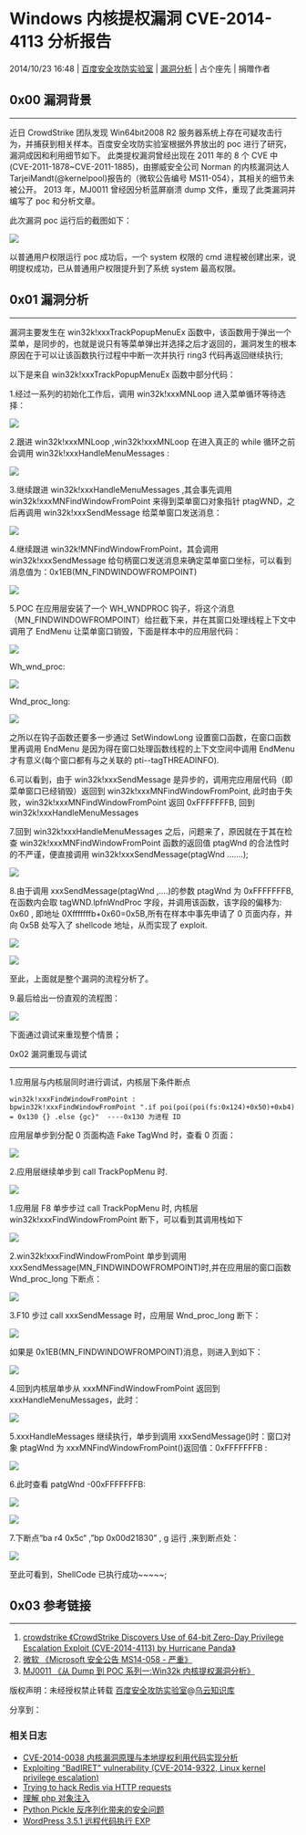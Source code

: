 # Windows 内核提权漏洞 CVE-2014-4113 分析报告

2014/10/23 16:48 | [百度安全攻防实验室](http://drops.wooyun.org/author/百度安全攻防实验室 "由 百度安全攻防实验室 发布") | [漏洞分析](http://drops.wooyun.org/category/papers "查看 漏洞分析 中的全部文章") | 占个座先 | 捐赠作者

## 0x00 漏洞背景

* * *

近日 CrowdStrike 团队发现 Win64bit2008 R2 服务器系统上存在可疑攻击行为，并捕获到相关样本。百度安全攻防实验室根据外界放出的 poc 进行了研究，漏洞成因和利用细节如下。 此类提权漏洞曾经出现在 2011 年的 8 个 CVE 中(CVE-2011-1878~CVE-2011-1885)，由挪威安全公司 Norman 的内核漏洞达人 TarjeiMandt(@kernelpool)报告的（微软公告编号 MS11-054），其相关的细节未被公开。 2013 年，MJ0011 曾经因分析蓝屏崩溃 dump 文件，重现了此类漏洞并编写了 poc 和分析文章。

此次漏洞 poc 运行后的截图如下：

![](img/img1_u166_png.jpg)

以普通用户权限运行 poc 成功后，一个 system 权限的 cmd 进程被创建出来，说明提权成功，已从普通用户权限提升到了系统 system 最高权限。

## 0x01 漏洞分析

* * *

漏洞主要发生在 win32k!xxxTrackPopupMenuEx 函数中，该函数用于弹出一个菜单，是同步的，也就是说只有等菜单弹出并选择之后才返回的，漏洞发生的根本原因在于可以让该函数执行过程中中断一次并执行 ring3 代码再返回继续执行;

以下是来自 win32k!xxxTrackPopupMenuEx 函数中部分代码：

1.经过一系列的初始化工作后，调用 win32k!xxxMNLoop 进入菜单循环等待选择：

![](img/img2_u6_png.jpg)

2.跟进 win32k!xxxMNLoop ,win32k!xxxMNLoop 在进入真正的 while 循环之前会调用 win32k!xxxHandleMenuMessages :

![](img/img3_u109_png.jpg)

3.继续跟进 win32k!xxxHandleMenuMessages ,其会事先调用 win32k!xxxMNFindWindowFromPoint 来得到菜单窗口对象指针 ptagWND，之后再调用 win32k!xxxSendMessage 给菜单窗口发送消息：

![](img/img4_u16_png.jpg)

4.继续跟进 win32k!MNFindWindowFromPoint，其会调用 win32k!xxxSendMessage 给句柄窗口发送消息来确定菜单窗口坐标，可以看到消息值为：0x1EB(MN_FINDWINDOWFROMPOINT)

![](img/img5_u83_png.jpg)

5.POC 在应用层安装了一个 WH_WNDPROC 钩子，将这个消息（MN_FINDWINDOWFROMPOINT）给拦截下来，并在其窗口处理线程上下文中调用了 EndMenu 让菜单窗口销毁，下面是样本中的应用层代码：

![](img/img6_u6_png.jpg)

Wh_wnd_proc:

![](img/img7_u2_png.jpg)

Wnd_proc_long:

![](img/img8_u10_png.jpg)

之所以在钩子函数还要多一步通过 SetWindowLong 设置窗口函数，在窗口函数里再调用 EndMenu 是因为得在窗口处理函数线程的上下文空间中调用 EndMenu 才有意义(每个窗口都有与之关联的 pti--tagTHREADINFO).

6.可以看到，由于 win32k!xxxSendMessage 是异步的，调用完应用层代码（即菜单窗口已经销毁）返回到 win32k!xxxMNFindWindowFromPoint, 此时由于失败，win32k!xxxMNFindWindowFromPoint 返回 0xFFFFFFFB, 回到 win32k!xxxHandleMenuMessages

7.回到 win32k!xxxHandleMenuMessages 之后，问题来了，原因就在于其在检查 win32k!xxxMNFindWindowFromPoint 函数的返回值 ptagWnd 的合法性时的不严谨，便直接调用 win32k!xxxSendMessage(ptagWnd …….);

![](img/img9_u51_png.jpg)

8.由于调用 xxxSendMessage(ptagWnd ,….)的参数 ptagWnd 为 0xFFFFFFFB, 在函数内会取 tagWND.lpfnWndProc 字段，并调用该函数，该字段的偏移为: 0x60 , 即地址 0Xfffffffb+0x60=0x5B,所有在样本中事先申请了 0 页面内存，并向 0x5B 处写入了 shellcode 地址，从而实现了 exploit.

![](img/img10_u23_png.jpg)

![](img/img11_u37_png.jpg)

至此，上面就是整个漏洞的流程分析了。

9.最后给出一份直观的流程图：

![](img/img12_u38_png.jpg)

下面通过调试来重现整个情景；

0x02 漏洞重现与调试

* * *

1.应用层与内核层同时进行调试，内核层下条件断点

```
win32k!xxxFindWindowFromPoint :
bpwin32k!xxxFindWindowFromPoint ".if poi(poi(poi(fs:0x124)+0x50)+0xb4) = 0x130 {} .else {gc}"  ----0x130 为进程 ID 
```

应用层单步到分配 0 页面构造 Fake TagWnd 时，查看 0 页面：

![](img/img13_u14_png.jpg)

2.应用层继续单步到 call TrackPopMenu 时.

![](img/img14_u30_png.jpg)

1.应用层 F8 单步步过 call TrackPopMenu 时, 内核层 win32k!xxxFindWindowFromPoint 断下，可以看到其调用栈如下

![](img/img15_u30_png.jpg)

2.win32k!xxxFindWindowFromPoint 单步到调用 xxxSendMessage(MN_FINDWINDOWFROMPOINT)时,并在应用层的窗口函数 Wnd_proc_long 下断点：

![](img/img16_u31_png.jpg)

3.F10 步过 call xxxSendMessage 时，应用层 Wnd_proc_long 断下：

![](img/img17_u45_png.jpg)

如果是 0x1EB(MN_FINDWINDOWFROMPOINT)消息，则进入到如下：

![](img/img18_png.jpg)

4.回到内核层单步从 xxxMNFindWindowFromPoint 返回到 xxxHandleMenuMessages，此时：

![](img/img19_png.jpg)

5.xxxHandleMessages 继续执行，单步到调用 xxxSendMessage()时：窗口对象 ptagWnd 为 xxxMNFindWindowFromPoint()返回值：0xFFFFFFFB :

![](img/img20_u19_png.jpg)

6.此时查看 patgWnd -00xFFFFFFFB:

![](img/img21_u16_png.jpg)

![](img/img22_u18_png.jpg)

7.下断点“ba r4 0x5c“ ,”bp 0x00d21830” , g 运行 ,来到断点处：

![](img/img23_u4_png.jpg)

至此可看到，ShellCode 已执行成功~~~~~;

## 0x03 参考链接

* * *

1.  [crowdstrike 《CrowdStrike Discovers Use of 64-bit Zero-Day Privilege Escalation Exploit (CVE-2014-4113) by Hurricane Panda》](http://blog.crowdstrike.com/crowdstrike-discovers-use-64-bit-zero-day-privilege-escalation-exploit-cve-2014-4113-hurricane-panda/)
2.  [微软 《Microsoft 安全公告 MS14-058 - 严重》](https://technet.microsoft.com/zh-CN/library/security/ms14-058.aspx)
3.  [MJ0011 《从 Dump 到 POC 系列一:Win32k 内核提权漏洞分析》](http://blogs.360.cn/blog/dump-to-poc-to-win32k-kernel-privilege-escalation-vulnerability/)

版权声明：未经授权禁止转载 [百度安全攻防实验室](http://drops.wooyun.org/author/百度安全攻防实验室 "由 百度安全攻防实验室 发布")@[乌云知识库](http://drops.wooyun.org)

分享到：

### 相关日志

*   [CVE-2014-0038 内核漏洞原理与本地提权利用代码实现分析](http://drops.wooyun.org/papers/3795)
*   [Exploiting “BadIRET” vulnerability (CVE-2014-9322, Linux kernel privilege escalation)](http://drops.wooyun.org/papers/4860)
*   [Trying to hack Redis via HTTP requests](http://drops.wooyun.org/papers/3062)
*   [理解 php 对象注入](http://drops.wooyun.org/papers/4820)
*   [Python Pickle 反序列化带来的安全问题](http://drops.wooyun.org/papers/66)
*   [WordPress 3.5.1 远程代码执行 EXP](http://drops.wooyun.org/papers/785)